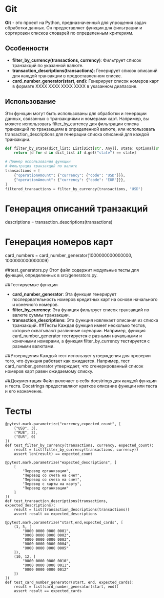  # Git

**Git** - это проект на Python, предназначенный для упрощения задач обработки данных. Он предоставляет функции для фильтрации и сортировки списков словарей по определенным критериям.

## Особенности

- **filter_by_currency(transactions, currency)**: Фильтрует список транзакций по указанной валюте.
- **transaction_descriptions(transactions)**: Генерирует список описаний для каждой транзакции в предоставленном списке.
- **card_number_generator(start, end)**: Генерирует список номеров карт в формате XXXX XXXX XXXX XXXX в указанном диапазоне.
## Использование

Эти функции могут быть использованы для обработки и генерации данных, связанных с транзакциями и номерами карт. Например, вы можете использовать filter_by_currency для фильтрации списка транзакций по транзакциям в определенной валюте, или использовать transaction_descriptions для генерации списка описаний для каждой транзакции.

```python
def filter_by_state(dict_list: List[Dict[str, Any]], state: Optional[str] = "EXECUTED") -> List[Dict[str, Any]]:
    return [d for d in dict_list if d.get("state") == state]

# Пример использования функции
# Фильтрация транзакций по валюте
transactions = [
    {"operationAmount": {"currency": {"code": "USD"}}},
    {"operationAmount": {"currency": {"code": "EUR"}}},
]
filtered_transactions = filter_by_currency(transactions, "USD")
```
# Генерация описаний транзакций
descriptions = transaction_descriptions(transactions)

# Генерация номеров карт
card_numbers = card_number_generator(1000000000000000, 1000000000000009)
 
 ##test_generators.py
Этот файл содержит модульные тесты для функций, определенных в src/generators.py.

##Тестируемые функции
- **card_number_generator**: Эта функция генерирует последовательность номеров кредитных карт на основе начального и конечного номеров.
- **filter_by_currency**: Эта функция фильтрует список транзакций по валюте суммы транзакции.
- **transaction_descriptions**: Эта функция извлекает описания из списка транзакций.
##Тесты
Каждая функция имеет несколько тестов, которые охватывают различные сценарии. Например, функция card_number_generator тестируется с разными начальными и конечными номерами, а функция filter_by_currency тестируется с разными валютами.

##Утверждения
Каждый тест использует утверждения для проверки того, что функция работает как ожидается. Например, тест card_number_generator утверждает, что сгенерированный список номеров карт равен ожидаемому списку.

##Документация
Файл включает в себя docstrings для каждой функции и теста. Docstrings предоставляют краткое описание функции или теста и его назначение.

# Тесты
```
@pytest.mark.parametrize("currency,expected_count", [
    ("USD", 3),
    ("RUB", 2),
    ("EUR", 0)
])
def test_filter_by_currency(transactions, currency, expected_count):
    result = list(filter_by_currency(transactions, currency))
    assert len(result) == expected_count

@pytest.mark.parametrize("expected_descriptions", [
    [
        "Перевод организации",
        "Перевод со счета на счет",
        "Перевод со счета на счет",
        "Перевод с карты на карту",
        "Перевод организации"
    ]
])
def test_transaction_descriptions(transactions, expected_descriptions):
    result = list(transaction_descriptions(transactions))
    assert result == expected_descriptions

@pytest.mark.parametrize("start,end,expected_cards", [
    (1, 5, [
        "0000 0000 0000 0001",
        "0000 0000 0000 0002",
        "0000 0000 0000 0003",
        "0000 0000 0000 0004",
        "0000 0000 0000 0005"
    ]),
    (10, 12, [
        "0000 0000 0000 0010",
        "0000 0000 0000 0011",
        "0000 0000 0000 0012"
    ])
])
def test_card_number_generator(start, end, expected_cards):
    result = list(card_number_generator(start, end))
    assert result == expected_cards

```